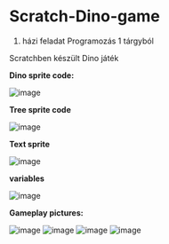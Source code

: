 # Scratch-Dino-game

1. házi feladat Programozás 1 tárgyból

Scratchben készült Dino játék 

**Dino sprite code:**

![image](https://user-images.githubusercontent.com/46202519/153712369-1ca8d98b-b8a9-4797-9be5-9211de1a0124.png)

**Tree sprite code**

![image](https://user-images.githubusercontent.com/46202519/153712407-d2704c4c-31d7-4a43-80aa-104839fd3a59.png)


**Text sprite**

![image](https://user-images.githubusercontent.com/46202519/153712418-1e8e9a15-8eda-4ea3-9f7d-1fb4d15840e4.png)

**variables**

![image](https://user-images.githubusercontent.com/46202519/153712427-6aa3079f-f126-4b2b-abf4-31a862370550.png)


**Gameplay pictures:**

![image](https://user-images.githubusercontent.com/46202519/153712459-c66e45be-4476-474a-9a97-30813dd4bce4.png)
![image](https://user-images.githubusercontent.com/46202519/153712476-d860dd53-ad0c-4208-8594-958b05559fad.png)
![image](https://user-images.githubusercontent.com/46202519/153712485-3a0a4a73-8998-4002-a7e2-3ea028e5c762.png)
![image](https://user-images.githubusercontent.com/46202519/153712496-b39b0bc0-6ef7-4a54-9ac7-7ac9812e5f0f.png)
